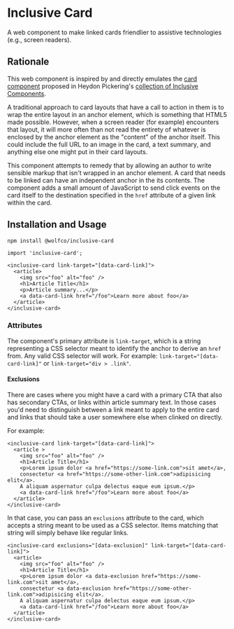 # Inclusive Card

A web component to make linked cards friendlier to assistive technologies (e.g., screen readers).

## Rationale

This web component is inspired by and directly emulates the [card component](https://inclusive-components.design/cards/)
proposed in Heydon
Pickering's [collection of Inclusive Components](https://inclusive-components.design/).

A traditional approach to card layouts that have a call to action in them is to wrap the entire layout in an anchor
element, which is something that HTML5 made possible. However, when a screen reader (for example) encounters that
layout, it will more often than not read the entirety of whatever is enclosed by the anchor element as the "content" of
the anchor itself. This could include the full URL to an image in the card, a text summary, and anything else one might
put in their card layouts.

This component attempts to remedy that by allowing an author to write sensible markup that isn't wrapped in an anchor
element. A card that needs to be linked can have an independent anchor in the its contents. The component adds a small
amount of JavaScript to send click events on the card itself to the destination specified in the `href` attribute of a
given link within the card.

## Installation and Usage

`npm install @wolfco/inclusive-card`

`import 'inclusive-card';`

```
<inclusive-card link-target="[data-card-link]">
  <article>
    <img src="foo" alt="foo" />
    <h1>Article Title</h1>
    <p>Article summary...</p>
    <a data-card-link href="/foo">Learn more about foo</a>
  </article>
</inclusive-card>
```

### Attributes

The component's primary attribute is `link-target`, which is a string representing a CSS selector meant to identify the
anchor to derive an `href` from. Any valid CSS selector will work. For example:
`link-target="[data-card-link]"` or `link-target="div > .link"`.

#### Exclusions

There are cases where you might have a card with a primary CTA that also has secondary CTAs, or links within article
summary text. In those cases you'd need to distinguish between a link meant to apply to the entire card and links that
should take a user somewhere else when clinked on directly.

For example:

```
<inclusive-card link-target="[data-card-link]">
  <article >
    <img src="foo" alt="foo" />
    <h1>Article Title</h1>
    <p>Lorem ipsum dolor <a href="https://some-link.com">sit amet</a>,
    consectetur <a href="https://some-other-link.com">adipisicing elit</a>.
    A aliquam aspernatur culpa delectus eaque eum ipsum.</p>
    <a data-card-link href="/foo">Learn more about foo</a>
  </article>
</inclusive-card>
```

In that case, you can pass an `exclusions` attribute to the card, which accepts a string meant to be used as a CSS
selector. Items matching that string will simply behave like regular links.

```
<inclusive-card exclusions="[data-exclusion]" link-target="[data-card-link]">
  <article>
    <img src="foo" alt="foo" />
    <h1>Article Title</h1>
    <p>Lorem ipsum dolor <a data-exclusion href="https://some-link.com">sit amet</a>,
    consectetur <a data-exclusion href="https://some-other-link.com">adipisicing elit</a>.
    A aliquam aspernatur culpa delectus eaque eum ipsum.</p>
    <a data-card-link href="/foo">Learn more about foo</a>
  </article>
</inclusive-card>
```
